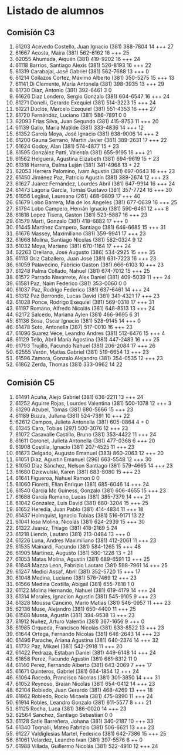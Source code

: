 # Listado de alumnos

## Comisión C3
01.  61203  Acevedo Costello, Juan Ignacio            (381) 388-7804        14 +++              27
02.  61667  Acosta, Maira                             (381) 562-8162        16 +++              25
03.  62055  Ahumada, Aiquén                           (381) 419-9202        16 +++              24
04.  61118  Barrios, Santiago Alexis                  (381) 526-8193        16 +++              22
05.  61319  Carabajal, José Gabriel                   (381) 562-7688        13 +++               0
06.  61214  Collazos Cortez, Máximo Alberto           (381) 350-5275        15 +++              13
07.  61141  Di Clemente, María Antonela               (381) 398-3935        13 +++              29
08.  61730  Diaz, Antonio                             (381) 392-6461         3                   0
09.  61626  Diaz Londero, Sergio Gonzalo              (381) 604-6547        16 +++              24
10.  61271  Donelli, Gerardo Exequiel                 (381) 514-3223        15 +++              24
11.  61221  Duclós, Marcelo Ezequiel                  (381) 551-4353        16 +++              27
12.  61720  Fernández, Luciano                        (381) 586-7891         0                   0
13.  62093  Frías Silva, Juan Segundo                 (381) 415-8753        11 +++              20
14.  61139  Gallo, María Matilde                      (381) 333-4836        14 +++              12
15.  61352  García Moya, José Ignacio                 (381) 638-9006        14 +++               2
16.  61200  Gauna Serrano, Martín Javier              (381) 389-2631        17 +++              22
17.  61624  Godoy, Alan                               (381) 574-4877        15 +                23
18.  61595  González Patti, Valentín                  (381) 655-9195        16 +++              21
19.  61562  Helguera, Agustina Elizabeth              (381) 694-9619        15 +                23
20.  61318  Herrera, Dalma Luján                      (381) 341-4968        13 +                22
21.  62053  Herrera Palomino, Ivam Agustín            (381) 697-0643        16 +++              23
22.  61450  Jiménez Paz, Patricio Agustín             (381) 388-2674        12 +++              23
23.  61627  Juárez Fernández, Lourdes Abril           (381) 647-9914        16 +++              24
24.  61473  Lagoria García, Tomás Gustavo             (381) 357-7724        16 +++              30
25.  61956  Leglisé, Laureano                         (261) 468-9809        17 +++              40
26.  61679  Lobo Barrera, Mia de los Angeles          (381) 677-0639        16 +++              25
27.  61794  Lobo Campero, Hernán Ignacio              (381) 590-6461        12 +++               8
28.  61818  Lopez Tisera, Gaston                      (381) 523-5887        16 +++              23
29.  61579  Marti, Gonzalo                            (381) 418-6882        17 +++               0
30.  61445  Martínez Campero, Santiago                (381) 646-6685        15 +++              31
31.  61676  Massey, Maximiliano                       (381) 359-9941        17 +++              23
32.  61668  Molina, Santiago Nicolas                  (381) 582-0324         9                  12
33.  61032  Moya, Mariano                             (381) 670-1164        17 +++              24
34.  62263  Orellana, José Augusto                    (386) 534-2925        15 +++              35
35.  61113  Oriz Caballero, Juan José                 (381) 631-7223        16 +++              23
36.  61059  Palavecino, Fabricio Gaston               (381) 666-6103        10 +++              23
37.  61248  Palma Collado, Nahuel                     (381) 674-7012        15 +++              25
38.  61572  Parrado Navarrete, Alex Daniel            (381) 409-5039        11 +++              24
39.  61581  Paz, Naim Federico                        (381) 353-0060         0                   0
40.  61037  Paz, Rodrigo Federico                     (381) 637-6461        14 +++              24
41.  61312  Paz Berrondo, Lucas David                 (381) 341-4321        17 +++              23
42.  61028  Ponce, Rodrigo Exequiel                   (381) 569-0318        17 +++              31
43.  61197  Romano, Alfredo Nicolás                   (381) 648-8513        13 +++              24
44.  62172  Salcedo, Mariana Aylen                    (381) 466-9695         6                  31
45.  61136  Sosa, Oscar Ignacio                       (381) 528-9145        14 +++               0
46.  61478  Soto, Antonella                           (387) 517-0010        16 +++              23
47.  61096  Suarez Vece, Leandro Andres               (381) 512-6476        15 +++               4
48.  61129  Tello, Abril María Agostina               (381) 447-2483        16 +++              25
49.  61793  Trujillo, Facundo Nahuel                  (381) 206-2084        17 +++              26
50.  62555  Verón, Matias Gabriel                     (381) 519-6654        13 +++              23
51.  61596  Zamora, Gonzalo Alejandro                 (381) 354-0535        12 +++              23
52.  61862  Zerda, Thomas                             (381) 333-0962        14                  22

## Comisión C5
01.  61491  Acuña, Alejo Gabriel                      (381) 636-2211        13 +++              24
02.  61252  Aguirre Rojas, Lourdes Valentina          (381) 500-1078        12 +++               3
03.  61290  Azubel, Tomas                             (381) 680-5666        15 +++              23
04.  61189  Buzza, Juliana                            (381) 524-7391        10 +++              22
05.  62612  Campos, Julieta Antonella                 (381) 605-0864         4 +                 0
06.  61345  Caro, Tobias                              (297) 500-3076        12 +++              23
07.  61072  Casavalle Castillo, Bruno                 (381) 353-4422        11 +++              24
08.  61611  Coronel, Julieta Antonella                (381) 477-0368         6 +++              20
09.  61908  Costilla, Ignacio                         (381) 207-4525        11 +++              23
10.  61673  Delgado, Augusto Emanuel                  (383) 860-2063        12 +++              20
11.  61051  Diaz, Agustin Emanuel                     (296) 663-5548        12 +++              30
12.  61050  Diaz Sánchez, Nelson Santiago             (381) 579-4665        14 +++              23
13.  61680  Dziewulski, Karen                         (381) 683-8080        15 +++              23
14.  61641  Figueroa, Nahuel Ramon                                           0                   0
15.  61060  Fioretti, Elian Enrique                   (381) 685-6046        14 +++              24
16.  61540  Garcia Mc Guiness, Gonzalo                (381) 606-4655        15 +++              23
17.  61688  García Romano, Lucas                      (381) 385-7379        14 +++              21
18.  61042  Gonzalez, Luis David                      (381) 680-3204        15 +++              25
19.  61652  Heredia, Juan Pablo                       (381) 414-4834        11 +++              18
20.  61437  Holmquist, Ignacio Tobias                 (381) 516-9171        13                  22
21.  61041  Iosa Molina, Nicolás                      (381) 624-2939        15 +++              30
22.  61322  Juarez, Thiago                            (381) 418-2169         5                  24
23.  61218  Liendo, Lautaro                           (381) 213-0484        13 +++               0
24.  61226  Luna, Andres Maximiliano                  (381) 412-2061        11 +++              23
25.  61535  Mainardi, Facundo                         (381) 584-1265        15 +++              48
26.  61905  Martinez, Augusto                         (381) 580-1228        13 +                21
27.  61053  Matas Molina, Agustín                     (381) 689-6591        13 +++              25
28.  61848  Mazza Leon, Fabrizio Lautaro              (381) 598-7961        14 +++              25
29.  61247  Medici Assaf, Abril                       (381) 352-5720        15 +++              17
30.  61048  Medina, Luciano                           (381) 576-7469        12 +++              23
31.  61566  Medina Costilla, Abigail                  (381) 655-7818         1                   0
32.  61122  Molina Hernando, Nahuel                   (381) 619-4179        14 +++              24
33.  61314  Morales, Ignacion Agustin                 (381) 545-9105         9 +++              23
34.  61328  Moussa Cancino, Mario Matias              (381) 546-0957        11 +++              23
35.  62136  Muse, Alejandro                           (381) 650-4400        11 +++              25
36.  61588  Mussa, Agustín                            (381) 394-9538        13 +++              23
37.  61912  Nuñez, Arturo Valentin                    (381) 367-1656         9 +++               0
38.  61985  Orqueda, Francisco Nicolás                (381) 633-8522        13 +++              23
39.  61644  Ortega, Fernando Nicolas                  (381) 646-2643        14 +++              23
40.  61496  Parache, Ariana Agustina                  (381) 640-2374        14 +++              32
41.  61732  Paz, Mikael                               (381) 542-2918        11 +++              20
42.  61422  Pedraza, Estaban Daniel                   (381) 449-6148        14 +++              24
43.  61858  Perez, Facundo Agustin                    (381) 661-8312        11                   0
44.  61140  Perez, Fernando Alberto                   (381) 643-2069         7 +++              17
45.  61671  Quinteros, Gabriel                        (381) 664-1854        12 +++              24
46.  61064  Racedo, Francisco Nicolas                 (381) 301-3850        14 +++              31
47.  61052  Reynoso, Braian Nicolás                   (381) 654-0412        14 +++              23
48.  62104  Robledo, Juan Gerardo                     (381) 468-4269        13 +++              18
49.  61962  Robledo, Rocio Micaela                    (381) 475-8990        11 +++              24
50.  61914  Robles, Leandro Gonzalo                   (381) 611-5577         8 +++              21
51.  61125  Rocha, Luca                               (381) 386-0020        14 +++              23
52.  62564  Sanchez, Santiago Sebastian                                      0                   0
53.  61128  Satle Barreñera, Johana                   (381) 340-2187        10 +++              33
54.  61340  Tognalli, Mateo Fabrizio                  (381) 506-6621        13 +++              23
55.  61227  Valdiglesias Martel, Federico             (381) 642-7386        15 +++              25
56.  61061  Velardez, Leandro Ivan                    (381) 397-5576         8 ++                0
57.  61988  Villada, Guillermo Nicolás                (381) 522-4910        12 +++              24
